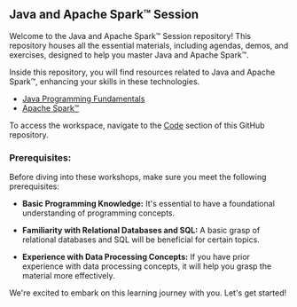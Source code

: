## Java and Apache Spark™ Session

Welcome to the Java and Apache Spark™ Session repository! This repository houses all the essential materials, including agendas, demos, and exercises, designed to help you master Java and Apache Spark™.

Inside this repository, you will find resources related to Java and Apache Spark™, enhancing your skills in these technologies.

- [Java Programming Fundamentals](./java-programming-fundamentals)
- [Apache Spark™](./Apache-Spark™-Learning-Resources)

To access the workspace, navigate to the [Code](https://github.com/datacouch-io/spark-java) section of this GitHub repository.

### Prerequisites:

Before diving into these workshops, make sure you meet the following prerequisites:

* **Basic Programming Knowledge:** It's essential to have a foundational understanding of programming concepts.

* **Familiarity with Relational Databases and SQL:** A basic grasp of relational databases and SQL will be beneficial for certain topics.

* **Experience with Data Processing Concepts:** If you have prior experience with data processing concepts, it will help you grasp the material more effectively.

We're excited to embark on this learning journey with you. Let's get started!